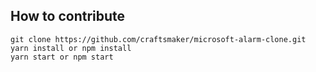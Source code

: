 ## How to contribute
```git attributes
git clone https://github.com/craftsmaker/microsoft-alarm-clone.git
yarn install or npm install
yarn start or npm start
```

